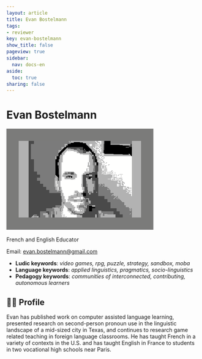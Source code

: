 ```yaml
---
layout: article
title: Evan Bostelmann
tags:
- reviewer
key: evan-bostelmann
show_title: false
pageview: true
sidebar:
  nav: docs-en
aside:
  toc: true
sharing: false
---
```


# Evan Bostelmann

<div class="card">
  <div class="card__image">
    <img class="image" src="/assets/images/EvanPET.png"/>
    <div class="overlay overlay--bottom">
      <p>French and English Educator</p>
    </div>
  </div>
</div>

Email: [evan.bostelmann@gmail.com](mailto:evan.bostelmann@gmail.com)

- **Ludic keywords**: *video games, rpg, puzzle, strategy, sandbox, moba*
- **Language keywords**: *applied linguistics, pragmatics, socio-linguistics*
- **Pedagogy keywords**: *communities of interconnected, contributing, autonomous learners*

<!--more-->

## 👨‍🏫 Profile

Evan has published work on computer assisted language learning, presented research on second-person pronoun use in the linguistic landscape of a mid-sized city in Texas, and continues to research game related teaching in foreign language classrooms. He has taught French in a variety of contexts in the U.S. and has taught English in France to students in two vocational high schools near Paris.